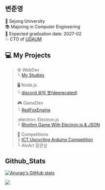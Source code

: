 ## 변준영
🏫 Sejong University  
📚 Majoring in Computer Engineering  
📅 Expected graduation date: 2027-02  
✨ CTO of [UDAUM](https://udaum.space)

## 💻 My Projects
> ⚙️ WebDev  
> └ [My Studies](https://github.com/bjy0212/webprojects)  
>   
> 🖥️ Node.js  
> └ [discord 음악 봇(deprecated)](https://github.com/bjy0212/discord-music-bot)  
>   
> 🎮 GameDev  
> └ [RedFoxEngine](https://github.com/bjy0212/RedFoxEngine)  
>     
> :electron: Electron.js  
> └ [Rhythm Game With Electron.js & JSON](https://github.com/bjy0212/rhythm)  
>   
> 🏅 Competitions  
> ├ [ICT Upcycling Arduino Competition](https://github.com/bjy0212/arduino_rain_alarm)  
> └ AIxArt 장관상
>

## Github_Stats  
[![Anurag's GitHub stats](https://github-readme-stats.vercel.app/api?username=bjy0212&hide=prs,issues&theme=blueberry)](https://github.com/anuraghazra/github-readme-stats)   

<p> 
  <a href="https://github.com/anuraghazra/github-readme-stats">
    <img src="https://github-readme-stats.vercel.app/api/top-langs/?username=bjy0212&layout=compact&theme=blueberry" />
  </a>
 </p>
